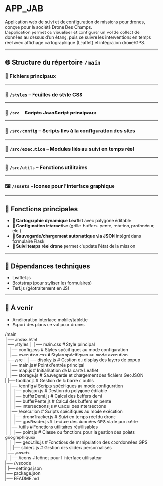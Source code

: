 # APP_JAB

Application web de suivi et de configuration de missions pour drones, conçue pour la société Drone Des Champs.  
L'application permet de visualiser et configurer un vol de collect de données au dessus d'un étang, puis de suivre les interventions en temps réel avec affichage cartographique (Leaflet) et intégration drone/GPS.

---

## 🌐 Structure du répertoire `/main`

### 📄 Fichiers principaux

---

### 🎨 `/styles` – Feuilles de style CSS

---

### 🧠 `/src` – Scripts JavaScript principaux

---

### 🧩 `/src/config` – Scripts liés à la configuration des sites

---

### 🚁 `/src/execution` – Modules liés au suivi en temps réel

---

### 🧰 `/src/utils` – Fonctions utilitaires

---

### 🖼 `/assets` - Icones pour l'interface graphique

---

## 🚧 Fonctions principales

- 📍 **Cartographie dynamique Leaflet** avec polygone éditable
- 📐 **Configuration interactive** (grille, buffers, pente, rotation, profondeur, etc.)
- 💾 **Sauvegarde/chargement automatique via JSON** intégré dans formulaire Flask
- 🚁 **Suivi temps réel drone** permet d'update l'état de la mission

---

## 🧱 Dépendances techniques

- Leaflet.js
- Bootstrap (pour styliser les formulaires)
- Turf.js (géotraitement en JS)

---

## 📌 À venir

- Amélioration interface mobile/tablette
- Export des plans de vol pour drones


/main  
│── /index.html  
│── /styles
│   │── main.css               # Style principal  
│   │── config.css             # Styles spécifiques au mode configuration  
│   │── execution.css          # Styles spécifiques au mode exécution  
│── /src
│   │── display.js             # Gestion du display des layers de popup  
│   │── main.js                # Point d'entrée principal  
│   │── map.js                 # Initialisation de la carte Leaflet  
│   │── storage.js             # Sauvegarde et chargement des fichiers GeoJSON  
|   |── toolbar.js             # Gestion de la barre d'outils  
│   │── /config                # Scripts spécifiques au mode configuration  
│   │   │── polygon.js         # Gestion du polygone éditable  
│   │   │── bufferDemi.js      # Calcul des buffers demi  
│   │   │── bufferPente.js     # Calcul des buffers en pente  
│   │   │── intersections.js   # Calcul des intersections  
│   │── /execution             # Scripts spécifiques au mode exécution  
│   │   │── droneTracker.js    # Suivi en temps réel du drone  
│   │   │── gpsReader.js       # Lecture des données GPS via le port série  
│   │── /utils                 # Fonctions utilitaires réutilisables  
│   │   │── point.js           # Classe ou fonctions pour la gestion des points géographiques  
│   │   │── geoUtils.js        # Fonctions de manipulation des coordonnées GPS  
│   │   |── sliders.js         # Gestion des sliders personnalisés  
│── /assets  
│   │── /icons                 # Icônes pour l'interface utilisateur  
|── /.vscode  
|   |── settings.json  
|── package.json  
|── README.md 
